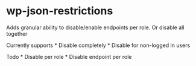 # wp-json-restrictions
Adds granular ability to disable/enable endpoints per role. Or disable all together

Currently supports
    * Disable completely
    * Disable for non-logged in users
    
Todo
    * Disable per role
    * Disable endpoint per role